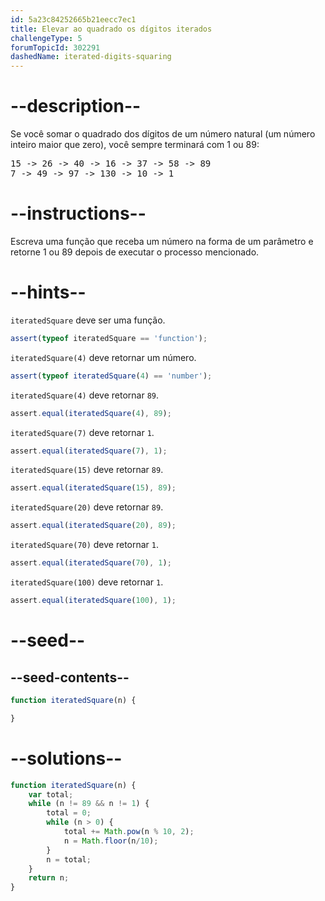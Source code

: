 ```yaml
---
id: 5a23c84252665b21eecc7ec1
title: Elevar ao quadrado os dígitos iterados
challengeType: 5
forumTopicId: 302291
dashedName: iterated-digits-squaring
---
```


# --description--

Se você somar o quadrado dos dígitos de um número natural (um número inteiro maior que zero), você sempre terminará com 1 ou 89:

<pre>15 -> 26 -> 40 -> 16 -> 37 -> 58 -> 89
7 -> 49 -> 97 -> 130 -> 10 -> 1
</pre>

# --instructions--

Escreva uma função que receba um número na forma de um parâmetro e retorne 1 ou 89 depois de executar o processo mencionado.

# --hints--

`iteratedSquare` deve ser uma função.

```js
assert(typeof iteratedSquare == 'function');
```

`iteratedSquare(4)` deve retornar um número.

```js
assert(typeof iteratedSquare(4) == 'number');
```

`iteratedSquare(4)` deve retornar `89`.

```js
assert.equal(iteratedSquare(4), 89);
```

`iteratedSquare(7)` deve retornar `1`.

```js
assert.equal(iteratedSquare(7), 1);
```

`iteratedSquare(15)` deve retornar `89`.

```js
assert.equal(iteratedSquare(15), 89);
```

`iteratedSquare(20)` deve retornar `89`.

```js
assert.equal(iteratedSquare(20), 89);
```

`iteratedSquare(70)` deve retornar `1`.

```js
assert.equal(iteratedSquare(70), 1);
```

`iteratedSquare(100)` deve retornar `1`.

```js
assert.equal(iteratedSquare(100), 1);
```

# --seed--

## --seed-contents--

```js
function iteratedSquare(n) {

}
```

# --solutions--

```js
function iteratedSquare(n) {
    var total;
    while (n != 89 && n != 1) {
        total = 0;
        while (n > 0) {
            total += Math.pow(n % 10, 2);
            n = Math.floor(n/10);
        }
        n = total;
    }
    return n;
}
```
